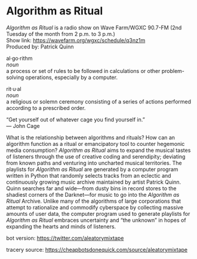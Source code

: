 # Algorithm as Ritual

<i>Algorithm as Ritual</i> is a radio show on Wave Farm/WGXC 90.7-FM (2nd Tuesday of the month from 2 p.m. to 3 p.m.)<br> 
Show link: https://wavefarm.org/wgxc/schedule/q3nz1m<br>
Produced by: Patrick Quinn<br>

al·go·rithm<br>
<i>noun</i><br>
a process or set of rules to be followed in calculations or other problem-solving operations, especially by a computer.<br>

rit·u·al<br>
<i>noun</i><br>
a religious or solemn ceremony consisting of a series of actions performed according to a prescribed order.<br>

“Get yourself out of whatever cage you find yourself in.”<br>
― John Cage

What is the relationship between algorithms and rituals? How can an algorithm function as a ritual or emancipatory tool to counter hegemonic media consumption? <i>Algorithm as Ritual</i> aims to expand the musical tastes of listeners through the use of creative coding and serendipity; deviating from known paths and venturing into uncharted musical territories. The playlists for <i>Algorithm as Ritual</i> are generated by a computer program written in Python that randomly selects tracks from an eclectic and continuously growing music archive maintained by artist Patrick Quinn. Quinn searches far and wide—from dusty bins in record stores to the shadiest corners of the Darknet—for music to go into the <i>Algorithm as Ritual</i> Archive. Unlike many of the algorithms of large corporations that attempt to rationalize and commodify cyberspace by collecting massive amounts of user data, the computer program used to generate playlists for <i>Algorithm as Ritual</i> embraces uncertainty and “the unknown” in hopes of expanding the hearts and minds of listeners. 

bot version: https://twitter.com/aleatorymixtape

tracery source: https://cheapbotsdonequick.com/source/aleatorymixtape
